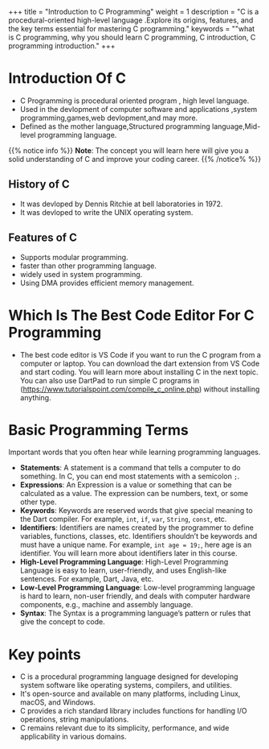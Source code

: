 +++
title = "Introduction to C Programming"
weight = 1
description = "C is a procedural-oriented high-level language .Explore its origins, features, and the key terms essential for mastering C programming."
keywords = ""what is C programming, why you should learn C programming,  C introduction, C programming introduction."
+++

# Introduction Of C

- C Programming is procedural oriented program , high level language.
- Used in the devlopment of computer software and applications ,system programming,games,web devlopment,and may more.
- Defined as the mother language,Structured programming  language,Mid-level programming language.

{{% notice info %}}
**Note**: The concept you will learn here will give you a solid understanding of C and improve your coding career.
{{% /notice% %}}

## History of C
- It was devloped by Dennis Ritchie at bell laboratories in 1972.
- It was devloped to write the UNIX operating system.

## Features of C
- Supports modular programming.
- faster than other programming language.
- widely used in system programming.
- Using DMA provides efficient memory management.

# Which Is The Best Code Editor For C Programming
- The best code editor is VS Code if you want to run the C program from a computer or laptop. You can download the dart extension from VS Code and start coding. You will learn more about installing C in the next topic. You can also use DartPad to run simple C programs in (https://www.tutorialspoint.com/compile_c_online.php) without installing anything.

# Basic Programming Terms
Important words that you often hear while learning programming languages.

- **Statements**: A statement is a command that tells a computer to do something. In C, you can end most statements with a semicolon `;`.
- **Expressions**: An Expression is a value or something that can be calculated as a value. The expression can be numbers, text, or some other type.
- **Keywords**: Keywords are reserved words that give special meaning to the Dart compiler. For example, `int`, `if`, `var`, `String`, `const`, etc.
- **Identifiers**: Identifiers are names created by the programmer to define variables, functions, classes, etc. Identifiers shouldn’t be keywords and must have a unique name. For example, `int age = 19;`, here age is an identifier. You will learn more about identifiers later in this course.
- **High-Level Programming Language**: High-Level Programming Language is easy to learn, user-friendly, and uses English-like sentences. For example, Dart, Java, etc.
- **Low-Level Programming Language**: Low-level programming language is hard to learn, non-user friendly, and deals with computer hardware components, e.g., machine and assembly language.
- **Syntax**: The Syntax is a programming language’s pattern or rules that give the concept to code.

 # Key points
- C is a procedural programming language designed for developing system software like operating systems, compilers, and utilities.
- It's open-source and available on many platforms, including Linux, macOS, and Windows.
- C provides a rich standard library includes functions for handling I/O operations, string manipulations.
- C remains relevant due to its simplicity, performance, and wide applicability in various domains.
